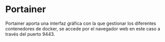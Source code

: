 # Portainer
Portainer aporta una interfaz gráfica con la que gestionar los diferentes contenedores de docker, se accede por el navegador web en este caso a través del puerto 9443. 